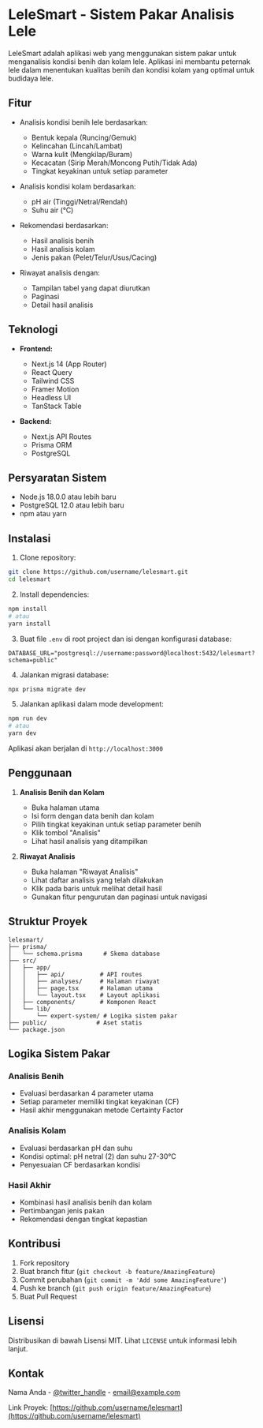 # LeleSmart - Sistem Pakar Analisis Lele

LeleSmart adalah aplikasi web yang menggunakan sistem pakar untuk menganalisis kondisi benih dan kolam lele. Aplikasi ini membantu peternak lele dalam menentukan kualitas benih dan kondisi kolam yang optimal untuk budidaya lele.

## Fitur

- Analisis kondisi benih lele berdasarkan:
  - Bentuk kepala (Runcing/Gemuk)
  - Kelincahan (Lincah/Lambat)
  - Warna kulit (Mengkilap/Buram)
  - Kecacatan (Sirip Merah/Moncong Putih/Tidak Ada)
  - Tingkat keyakinan untuk setiap parameter

- Analisis kondisi kolam berdasarkan:
  - pH air (Tinggi/Netral/Rendah)
  - Suhu air (°C)

- Rekomendasi berdasarkan:
  - Hasil analisis benih
  - Hasil analisis kolam
  - Jenis pakan (Pelet/Telur/Usus/Cacing)

- Riwayat analisis dengan:
  - Tampilan tabel yang dapat diurutkan
  - Paginasi
  - Detail hasil analisis

## Teknologi

- **Frontend:**
  - Next.js 14 (App Router)
  - React Query
  - Tailwind CSS
  - Framer Motion
  - Headless UI
  - TanStack Table

- **Backend:**
  - Next.js API Routes
  - Prisma ORM
  - PostgreSQL

## Persyaratan Sistem

- Node.js 18.0.0 atau lebih baru
- PostgreSQL 12.0 atau lebih baru
- npm atau yarn

## Instalasi

1. Clone repository:
```bash
git clone https://github.com/username/lelesmart.git
cd lelesmart
```

2. Install dependencies:
```bash
npm install
# atau
yarn install
```

3. Buat file `.env` di root project dan isi dengan konfigurasi database:
```env
DATABASE_URL="postgresql://username:password@localhost:5432/lelesmart?schema=public"
```

4. Jalankan migrasi database:
```bash
npx prisma migrate dev
```

5. Jalankan aplikasi dalam mode development:
```bash
npm run dev
# atau
yarn dev
```

Aplikasi akan berjalan di `http://localhost:3000`

## Penggunaan

1. **Analisis Benih dan Kolam**
   - Buka halaman utama
   - Isi form dengan data benih dan kolam
   - Pilih tingkat keyakinan untuk setiap parameter benih
   - Klik tombol "Analisis"
   - Lihat hasil analisis yang ditampilkan

2. **Riwayat Analisis**
   - Buka halaman "Riwayat Analisis"
   - Lihat daftar analisis yang telah dilakukan
   - Klik pada baris untuk melihat detail hasil
   - Gunakan fitur pengurutan dan paginasi untuk navigasi

## Struktur Proyek

```
lelesmart/
├── prisma/
│   └── schema.prisma      # Skema database
├── src/
│   ├── app/
│   │   ├── api/          # API routes
│   │   ├── analyses/     # Halaman riwayat
│   │   ├── page.tsx      # Halaman utama
│   │   └── layout.tsx    # Layout aplikasi
│   ├── components/       # Komponen React
│   └── lib/
│       └── expert-system/ # Logika sistem pakar
├── public/              # Aset statis
└── package.json
```

## Logika Sistem Pakar

### Analisis Benih
- Evaluasi berdasarkan 4 parameter utama
- Setiap parameter memiliki tingkat keyakinan (CF)
- Hasil akhir menggunakan metode Certainty Factor

### Analisis Kolam
- Evaluasi berdasarkan pH dan suhu
- Kondisi optimal: pH netral (2) dan suhu 27-30°C
- Penyesuaian CF berdasarkan kondisi

### Hasil Akhir
- Kombinasi hasil analisis benih dan kolam
- Pertimbangan jenis pakan
- Rekomendasi dengan tingkat kepastian

## Kontribusi

1. Fork repository
2. Buat branch fitur (`git checkout -b feature/AmazingFeature`)
3. Commit perubahan (`git commit -m 'Add some AmazingFeature'`)
4. Push ke branch (`git push origin feature/AmazingFeature`)
5. Buat Pull Request

## Lisensi

Distribusikan di bawah Lisensi MIT. Lihat `LICENSE` untuk informasi lebih lanjut.

## Kontak

Nama Anda - [@twitter_handle](https://twitter.com/twitter_handle) - email@example.com

Link Proyek: [https://github.com/username/lelesmart](https://github.com/username/lelesmart) 